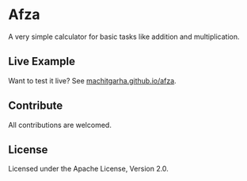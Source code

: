 # Afza

A very simple calculator for basic tasks like addition and multiplication.

## Live Example

Want to test it live? See [machitgarha.github.io/afza](https://machitgarha.github.io/afza).

## Contribute

All contributions are welcomed.

## License

Licensed under the Apache License, Version 2.0.
